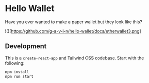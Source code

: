 # Hello Wallet

Have you ever wanted to make a paper wallet but they look like this?

!()[https://github.com/g-a-v-i-n/hello-wallet/docs/etherwallet3.png]

## Development

This is a `create-react-app` and Tailwind CSS codebase. Start with the following:

```bash
npm install
npm run start
```

